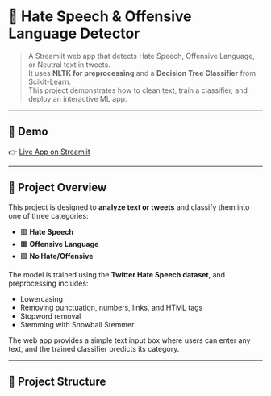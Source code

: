 # 🚨 Hate Speech & Offensive Language Detector

> A Streamlit web app that detects Hate Speech, Offensive Language, or Neutral text in tweets.  
> It uses **NLTK for preprocessing** and a **Decision Tree Classifier** from Scikit-Learn.  
> This project demonstrates how to clean text, train a classifier, and deploy an interactive ML app.

---

## 🔹 Demo
👉 [Live App on Streamlit](https://hate-speech-detection-019.streamlit.app/) 

---

## 🔹 Project Overview
This project is designed to **analyze text or tweets** and classify them into one of three categories:

- 🟥 **Hate Speech**  
- 🟧 **Offensive Language**  
- 🟩 **No Hate/Offensive**  

The model is trained using the **Twitter Hate Speech dataset**, and preprocessing includes:
- Lowercasing  
- Removing punctuation, numbers, links, and HTML tags  
- Stopword removal  
- Stemming with Snowball Stemmer  

The web app provides a simple text input box where users can enter any text, and the trained classifier predicts its category.

---

## 🔹 Project Structure
